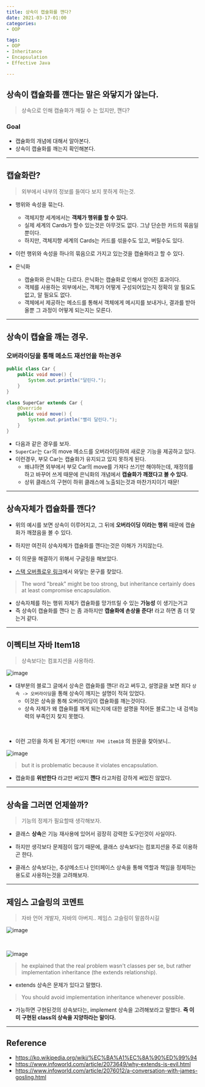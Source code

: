 ```yaml
---
title: 상속이 캡슐화를 깬다?
date: 2021-03-17-01:00
categories:
- OOP

tags:
- OOP
- Inheritance
- Encapsulation
- Effective Java

---
```


## 상속이 캡슐화를 꺤다는 말은 와닿지가 않는다.
> 상속으로 인해 캡슐화가 깨질 수 는 있지만, 깬다?

### Goal
- 캡슐화의 개념에 대해서 알아본다.
- 상속이 캡슐화를 깨는지 확인해본다.

---

## 캡슐화란?
> 외부에서 내부의 정보를 들여다 보지 못하게 하는것.

- 행위와 속성을 묶는다.
  - 객체지향 세계에서는 **객체가 행위를 할 수 있다.**
  - 실제 세계의 Cards가 할수 있는것은 아무것도 없다. 그냥 단순한 카드의 묶음일 뿐이다.
  - 하지만, 객체지향 세계의 Cards는 카드를 섞을수도 있고, 버릴수도 있다.
- 이런 행위와 속성을 하나의 묶음으로 가지고 있는것을 캡슐화라고 할 수 있다.

- 은닉화
  - 캡슐화와 은닉화는 다르다. 은닉화는 캡슐화로 인해서 얻어진 효과이다.
  - 객체를 사용하는 외부에서는, 객체가 어떻게 구성되어있는지 정확히 알 필요도 없고, 알 필요도 없다.
  - 객체에서 제공하는 메소드를 통해서 객체에게 메시지를 보내거나, 결과를 받아올뿐 그 과정이 어떻게 되는지는 모른다.

---

## 상속이 캡슐을 깨는 경우.

### 오버라이딩을 통해 메소드 재선언을 하는경우

```java
public class Car {
    public void move() {
        System.out.println("달린다.");
    }
}

class SuperCar extends Car {
    @Override
    public void move() {
        System.out.println("빨리 달린다.");
    }
}
```

- 다음과 같은 경우를 보자.
- `SuperCar`는 `Car`의 move 메소드를 오버라이딩하여 새로운 기능을 제공하고 있다.
- 이런경우, 부모 Car는 캡슐화가 유지되고 있지 못하게 된다.
  - 왜냐하면 외부에서 부모 Car의 move를 가져다 쓰기만 해야하는데, 재정의를 하고 바꾸어 쓰게 때문에 은닉화의 개념에서 **캡슐화가 깨졌다고 볼 수 있다.**
  - 상위 클래스의 구현이 하위 클래스에 노출되는것과 마찬가지이기 때문!

---

## 상속자체가 캡슐화를 깬다?

- 위의 예시를 보면 상속이 이루어지고, 그 뒤에 **오버라이딩 이라는 행위** 때문에 캡슐화가 깨졌음을 볼 수 있다.
- 하지만 여전히 상속자체가 캡슐화를 깬다는것은 이해가 가지않는다.
- 이 의문을 해결하기 위해서 구글링을 해보았다.

- [스택 오버플로우 링크](https://stackoverflow.com/a/40321880)에서 와닿는 문구를 찾았다.

> The word "break" might be too strong, but inheritance certainly does at least compromise encapsulation.

- 상속자체를 하는 행위 자체가 캡슐화를 망가뜨릴 수 있는 **가능성** 이 생기는거고
- 즉 상속이 캡슐화를 깬다 는 좀 과하지만 **캡슐화에 손상을 준다!** 라고 하면 좀 더 맞는거 같다.

---

## 이펙티브 자바 Item18
> 상속보다는 컴포지션을 사용하라.

![image](https://user-images.githubusercontent.com/43930419/111338050-f4427580-86b9-11eb-9be7-09a3481dc8b1.png)

- 대부분의 블로그 글에서 상속은 캡슐화를 깬다! 라고 써두고, 설명글을 보면 죄다 `상속 -> 오버라이딩`을 통해 상속이 깨지는 설명이 적혀 있었다.
  - 이것은 상속을 통해 오버라이딩이 캡슐화를 깨는것이다.
  - 상속 자체가 왜 캡슐화를 깨게 되는지에 대한 설명을 적어둔 블로그는 내 검색능력의 부족인지 찾지 못했다.

<br>

- 이런 고민을 하게 된 계기인 `이펙티브 자바 item18` 의 원문을 찾아보니.. 

![image](https://user-images.githubusercontent.com/43930419/111027456-cea43a80-8433-11eb-9f14-f71dfd72d644.png)

> but it is problematic because it violates encapsulation.  

- 캡슐화를 **위반한다** 라고만 써있지 **깬다** 라고처럼 강하게 써있진 않았다.

---

## 상속을 그러면 언제쓸까?
> 기능의 정제가 필요할때 생각해보자.

- 클래스 **상속**은 기능 재사용에 있어서 굉장히 강력한 도구인것이 사실이다.
- 하지만 생각보다 문제점이 많기 때문에, 클래스 상속보다는 컴포지션을 주로 이용하곤 한다.

- 클래스 상속보다는, 추상메소드나 인터페이스 상속을 통해 역할과 책임을 정제하는 용도로 사용하는것을 고려해보자.

---

## 제임스 고슬링의 코멘트
> 자바 언어 개발자, 자바의 아버지.. 제임스 고슬링이 말씀하시길

![image](https://user-images.githubusercontent.com/43930419/111027470-e5e32800-8433-11eb-9fab-69cc21955584.png)

<br>

![image](https://user-images.githubusercontent.com/43930419/111027481-fabfbb80-8433-11eb-9f3b-55c8d00bdf65.png)

> he explained that the real problem wasn't classes per se, but rather implementation inheritance (the extends relationship).   

- extends 상속은 문제가 있다고 말했다.

> You should avoid implementation inheritance whenever possible.  

- 가능하면 구현된것의 상속보다는, implement 상속을 고려해보라고 말했다. **즉 이미 구현된 class의 상속을 지양하라는 말이다.**

---

## Reference
- https://ko.wikipedia.org/wiki/%EC%BA%A1%EC%8A%90%ED%99%94
- https://www.infoworld.com/article/2073649/why-extends-is-evil.html
- https://www.infoworld.com/article/2076012/a-conversation-with-james-gosling.html